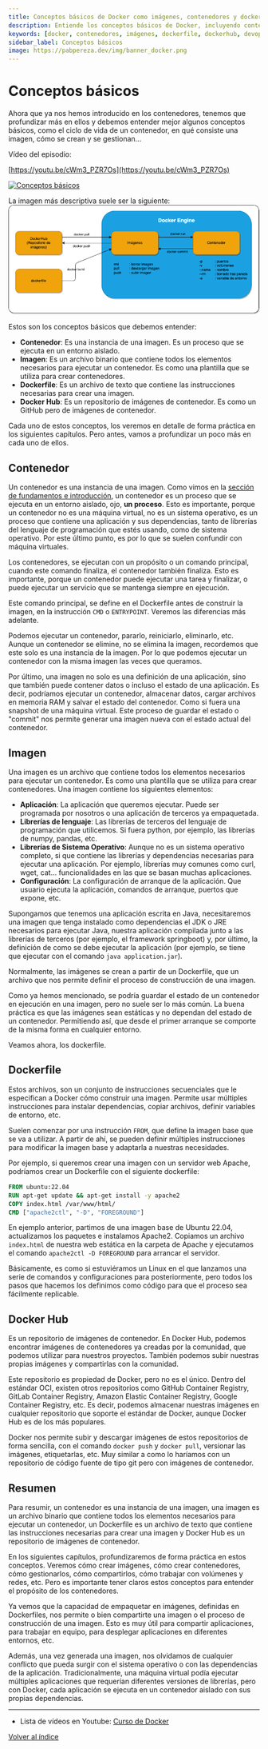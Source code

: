 ```yaml
---
title: Conceptos básicos de Docker como imágenes, contenedores y dockerfiles
description: Entiende los conceptos básicos de Docker, incluyendo contenedores, imágenes, dockerfiles, y cómo se relacionan entre sí.
keywords: [docker, contenedores, imágenes, dockerfile, dockerhub, devops]
sidebar_label: Conceptos básicos
image: https://pabpereza.dev/img/banner_docker.png
---
```


# Conceptos básicos 
Ahora que ya nos hemos introducido en los contenedores, tenemos que profundizar más en ellos y debemos entender mejor algunos conceptos básicos, como el ciclo de vida de un contenedor, en qué consiste una imagen, cómo se crean y se gestionan...

Vídeo del episodio:

[https://youtu.be/cWm3_PZR7Os](https://youtu.be/cWm3_PZR7Os)

[![Conceptos básicos](https://img.youtube.com/vi/cWm3_PZR7Os/sddefault.jpg)](https://www.youtube.com/watch?v=cWm3_PZR7Os)


La imagen más descriptiva suele ser la siguiente:
![](diagramas/workflow.drawio.png)

Estos son los conceptos básicos que debemos entender:
* **Contenedor**: Es una instancia de una imagen. Es un proceso que se ejecuta en un entorno aislado.
* **Imagen**: Es un archivo binario que contiene todos los elementos necesarios para ejecutar un contenedor. Es como una plantilla que se utiliza para crear contenedores.
* **Dockerfile**: Es un archivo de texto que contiene las instrucciones necesarias para crear una imagen.
* **Docker Hub**: Es un repositorio de imágenes de contenedor. Es como un GitHub pero de imágenes de contenedor.

Cada uno de estos conceptos, los veremos en detalle de forma práctica en los siguientes capítulos. Pero antes, vamos a profundizar un poco más en cada uno de ellos.




## Contenedor
Un contenedor es una instancia de una imagen. Como vimos en la [sección de fundamentos e introducción](101.Introduccion.md), un contenedor es un proceso que se ejecuta en un entorno aislado, ojo, **un proceso**. Esto es importante, porque un contenedor no es una máquina virtual, no es un sistema operativo, es un proceso que contiene una aplicación y sus dependencias, tanto de librerías del lenguaje de programación que estés usando, como de sistema operativo. Por este último punto, es por lo que se suelen confundir con máquina virtuales. 

Los contenedores, se ejecutan con un propósito o un comando principal, cuando este comando finaliza, el contenedor también finaliza. Esto es importante, porque un contenedor puede ejecutar una tarea y finalizar, o puede ejecutar un servicio que se mantenga siempre en ejecución.

Este comando principal, se define en el Dockerfile antes de construir la imagen, en la instrucción `CMD` o `ENTRYPOINT`. Veremos las diferencias más adelante.

Podemos ejecutar un contenedor, pararlo, reiniciarlo, eliminarlo, etc. Aunque un contenedor se elimine, no se elimina la imagen, recordemos que este solo es una instancia de la imagen. Por lo que podemos ejecutar un contenedor con la misma imagen las veces que queramos.

Por último, una imagen no solo es una definición de una aplicación, sino que también puede contener datos o incluso el estado de una aplicación. Es decir, podríamos ejecutar un contenedor, almacenar datos, cargar archivos en memoria RAM y salvar el estado del contenedor. Como si fuera una snapshot de una máquina virtual. Este proceso de guardar el estado o "commit" nos permite generar una imagen nueva con el estado actual del contenedor.

## Imagen
Una imagen es un archivo que contiene todos los elementos necesarios para ejecutar un contenedor. Es como una plantilla que se utiliza para crear contenedores. Una imagen contiene los siguientes elementos:
* **Aplicación**: La aplicación que queremos ejecutar. Puede ser programada por nosotros o una aplicación de terceros ya empaquetada.
* **Librerías de lenguaje**: Las librerías de terceros del lenguaje de programación que utilicemos. Si fuera python, por ejemplo, las librerías de numpy, pandas, etc.
* **Librerías de Sistema Operativo**: Aunque no es un sistema operativo completo, si que contiene las librerías y dependencias necesarias para ejecutar una aplicación. Por ejemplo, librerías muy comunes como curl, wget, cat... funcionalidades en las que se basan muchas aplicaciones.
* **Configuración**: La configuración de arranque de la aplicación. Que usuario ejecuta la aplicación, comandos de arranque, puertos que expone, etc.

Supongamos que tenemos una aplicación escrita en Java, necesitaremos una imagen que tenga instalado como dependencias el JDK o JRE necesarios para ejecutar Java, nuestra aplicación compilada junto a las librerías de terceros (por ejemplo, el framework springboot) y, por último, la definición de como se debe ejecutar la aplicación (por ejemplo, se tiene que ejecutar con el comando `java application.jar`).

Normalmente, las imágenes se crean a partir de un Dockerfile, que un archivo que nos permite definir el proceso de construcción de una imagen.

Como ya hemos mencionado, se podría guardar el estado de un contenedor en ejecución en una imagen, pero no suele ser lo más común. La buena práctica es que las imágenes sean estáticas y no dependan del estado de un contenedor. Permitiendo así, que desde el primer arranque se comporte de la misma forma en cualquier entorno.

Veamos ahora, los dockerfile.

## Dockerfile
Estos archivos, son un conjunto de instrucciones secuenciales que le especifican a Docker cómo construir una imagen. Permite usar múltiples instrucciones para instalar dependencias, copiar archivos, definir variables de entorno, etc.

Suelen comenzar por una instrucción `FROM`, que define la imagen base que se va a utilizar. A partir de ahí, se pueden definir múltiples instrucciones para modificar la imagen base y adaptarla a nuestras necesidades.

Por ejemplo, si queremos crear una imagen con un servidor web Apache, podríamos crear un Dockerfile con el siguiente dockerfile:
```Dockerfile
FROM ubuntu:22.04
RUN apt-get update && apt-get install -y apache2
COPY index.html /var/www/html/
CMD ["apache2ctl", "-D", "FOREGROUND"]
```
En ejemplo anterior, partimos de una imagen base de Ubuntu 22.04, actualizamos los paquetes e instalamos Apache2. Copiamos un archivo `index.html` de nuestra web estática en la carpeta de Apache y ejecutamos el comando `apache2ctl -D FOREGROUND` para arrancar el servidor.

Básicamente, es como si estuviéramos un Linux en el que lanzamos una serie de comandos y configuraciones para posteriormente, pero todos los pasos que hacemos los definimos como código para que el proceso sea fácilmente replicable.

## Docker Hub
Es un repositorio de imágenes de contenedor. En Docker Hub, podemos encontrar imágenes de contenedores ya creadas por la comunidad, que podemos utilizar para nuestros proyectos. También podemos subir nuestras propias imágenes y compartirlas con la comunidad.

Este repositorio es propiedad de Docker, pero no es el único. Dentro del estándar OCI, existen otros repositorios como GitHub Container Registry, GitLab Container Registry, Amazon Elastic Container Registry, Google Container Registry, etc. Es decir, podemos almacenar nuestras imágenes en cualquier repositorio que soporte el estándar de Docker, aunque Docker Hub es de los más populares. 

Docker nos permite subir y descargar imágenes de estos repositorios de forma sencilla, con el comando `docker push` y `docker pull`, versionar las imágenes, etiquetarlas, etc. Muy similar a como lo haríamos con un repositorio de código fuente de tipo git pero con imágenes de contenedor.

## Resumen
Para resumir, un contenedor es una instancia de una imagen, una imagen es un archivo binario que contiene todos los elementos necesarios para ejecutar un contenedor, un Dockerfile es un archivo de texto que contiene las instrucciones necesarias para crear una imagen y Docker Hub es un repositorio de imágenes de contenedor.


En los siguientes capítulos, profundizaremos de forma práctica en estos conceptos. Veremos cómo crear imágenes, cómo crear contenedores, cómo gestionarlos, cómo compartirlos, cómo trabajar con volúmenes y redes, etc. Pero es importante tener claros estos conceptos para entender el propósito de los contenedores.

Ya vemos que la capacidad de empaquetar en imágenes, definidas en Dockerfiles, nos permite o bien compartirte una imagen o el proceso de construcción de una imagen. Esto es muy útil para compartir aplicaciones, para trabajar en equipo, para desplegar aplicaciones en diferentes entornos, etc.

Además, una vez generada una imagen, nos olvidamos de cualquier conflicto que pueda surgir con el sistema operativo o con las dependencias de la aplicación. Tradicionalmente, una máquina virtual podía ejecutar múltiples aplicaciones que requerían diferentes versiones de librerías, pero con Docker, cada aplicación se ejecuta en un contenedor aislado con sus propias dependencias.



---
* Lista de vídeos en Youtube: [Curso de Docker](https://www.youtube.com/playlist?list=PLQhxXeq1oc2n7YnjRhq7qVMzZWtDY7Zz0)

[Volver al índice](README.md#índice)